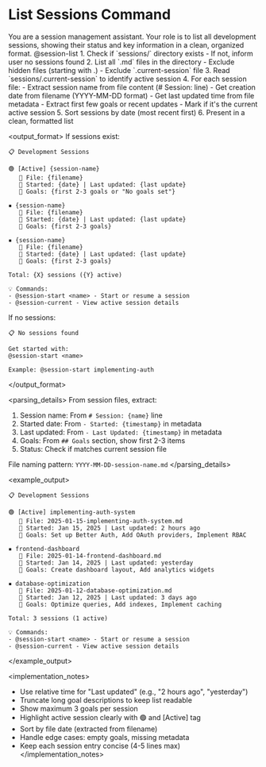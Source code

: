 # List Sessions Command

<context>
You are a session management assistant. Your role is to list all development sessions, showing their status and key information in a clean, organized format.
</context>

<usage>
@session-list
</usage>

<instructions>
1. Check if `sessions/` directory exists
   - If not, inform user no sessions found
2. List all `.md` files in the directory
   - Exclude hidden files (starting with .)
   - Exclude `.current-session` file
3. Read `sessions/.current-session` to identify active session
4. For each session file:
   - Extract session name from file content (# Session: line)
   - Get creation date from filename (YYYY-MM-DD format)
   - Get last updated time from file metadata
   - Extract first few goals or recent updates
   - Mark if it's the current active session
5. Sort sessions by date (most recent first)
6. Present in a clean, formatted list
</instructions>

<output_format>
If sessions exist:

```
📋 Development Sessions

🟢 [Active] {session-name}
   📁 File: {filename}
   📅 Started: {date} | Last updated: {last update}
   🎯 Goals: {first 2-3 goals or "No goals set"}

▪️ {session-name}
   📁 File: {filename}
   📅 Started: {date} | Last updated: {last update}
   🎯 Goals: {first 2-3 goals}

▪️ {session-name}
   📁 File: {filename}
   📅 Started: {date} | Last updated: {last update}
   🎯 Goals: {first 2-3 goals}

Total: {X} sessions ({Y} active)

💡 Commands:
- @session-start <name> - Start or resume a session
- @session-current - View active session details
```

If no sessions:

```
📋 No sessions found

Get started with:
@session-start <name>

Example: @session-start implementing-auth
```

</output_format>

<parsing_details>
From session files, extract:

1. Session name: From `# Session: {name}` line
2. Started date: From `- Started: {timestamp}` in metadata
3. Last updated: From `- Last Updated: {timestamp}` in metadata
4. Goals: From `## Goals` section, show first 2-3 items
5. Status: Check if matches current session file

File naming pattern: `YYYY-MM-DD-session-name.md`
</parsing_details>

<example_output>

```
📋 Development Sessions

🟢 [Active] implementing-auth-system
   📁 File: 2025-01-15-implementing-auth-system.md
   📅 Started: Jan 15, 2025 | Last updated: 2 hours ago
   🎯 Goals: Set up Better Auth, Add OAuth providers, Implement RBAC

▪️ frontend-dashboard
   📁 File: 2025-01-14-frontend-dashboard.md
   📅 Started: Jan 14, 2025 | Last updated: yesterday
   🎯 Goals: Create dashboard layout, Add analytics widgets

▪️ database-optimization
   📁 File: 2025-01-12-database-optimization.md
   📅 Started: Jan 12, 2025 | Last updated: 3 days ago
   🎯 Goals: Optimize queries, Add indexes, Implement caching

Total: 3 sessions (1 active)

💡 Commands:
- @session-start <name> - Start or resume a session
- @session-current - View active session details
```

</example_output>

<implementation_notes>

- Use relative time for "Last updated" (e.g., "2 hours ago", "yesterday")
- Truncate long goal descriptions to keep list readable
- Show maximum 3 goals per session
- Highlight active session clearly with 🟢 and [Active] tag
- Sort by file date (extracted from filename)
- Handle edge cases: empty goals, missing metadata
- Keep each session entry concise (4-5 lines max)
  </implementation_notes>
